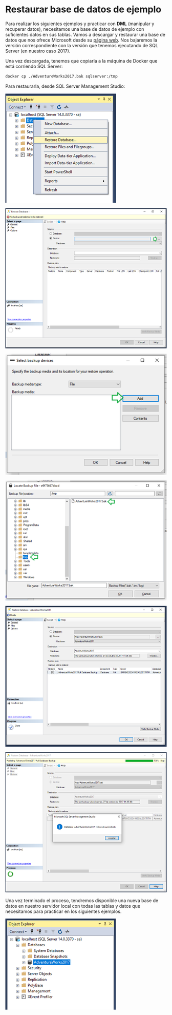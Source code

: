 # Restaurar base de datos de ejemplo

Para realizar los siguientes ejemplos y practicar con **DML** (manipular y recuperar datos), necesitamos una base de datos de ejemplo con suficientes datos en sus tablas. Vamos a descargar y restaurar una base de datos que nos ofrece Microsoft desde su [página web](https://docs.microsoft.com/es-es/sql/samples/adventureworks-install-configure?view=sql-server-ver15&tabs=ssms). Nos bajaremos la versión correspondiente con la versión que tenemos ejecutando de SQL Server (en nuestro caso 2017).

Una vez descargada, tenemos que copiarla a la máquina de Docker que está corriendo SQL Server:

```bash
docker cp ./AdventureWorks2017.bak sqlserver:/tmp
```

Para restaurarla, desde SQL Server Management Studio:

![Restore Database](./images/restore-database.png)

![Restore Database](./images/restore-database-2.png)

![Restore Database](./images/restore-database-3.png)

![Restore Database](./images/restore-database-4.png)

![Restore Database](./images/restore-database-5.png)

![Restore Database](./images/restore-database-6.png)

Una vez terminado el proceso, tendremos disponible una nueva base de datos en nuestro servidor local con todas las tablas y datos que necesitamos para practicar en los siguientes ejemplos.

![Restore Database](./images/restore-database-7.png)
